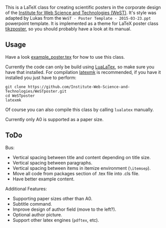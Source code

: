 This is a LaTeX class for creating scientific posters in the corporate design
of the
[Institute for Web Science and Technologies (WeST)](http://west.uni-koblenz.de/).
It's style was adapted by Lukas from the
`WeST - Poster Template - 2015-03-23.ppt` powerpoint template.
It is implemented as a theme for LaTeX poster class
[tikzposter](https://www.ctan.org/pkg/tikzposter), so you should probably
have a look at its manual.

## Usage

Have a look [example_poster.tex](blob/master/example_poster.tex) for how to use
this class.

Currently the code can only be build using
[LuaLaTex](https://www.ctan.org/pkg/lualatex-doc), so make sure you have that
installed.
For compilation [latexmk](https://www.ctan.org/pkg/latexmk/) is recommended, if
you have it installed you just have to perform:

    git clone https://github.com/Institute-Web-Science-and-Technologies/WeSTposter.git
    cd WeSTposter
    latexmk

Of course you can also compile this class by calling `lualatex` manually.

Currently only A0 is supported as a paper size.

## ToDo

Bus:

- Vertical spacing between title and content depending on title size.
- Vertical spacing between paragraphs.
- Vertical spacing between items in itemize environment (`\itemsep`).
- Move all code from packages section of .tex file into .cls file.
- Have better example content.

Additional Features:

- Supporting paper sizes other than A0.
- Subtitle command.
- Improve design of author field (move to the left?).
- Optional author picture.
- Support other latex engines (`pdftex`, etc).
